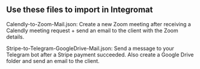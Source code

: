 <h2>Use these files to import in Integromat</h2>

Calendly-to-Zoom-Mail.json:
Create a new Zoom meeting after receiving a Calendly meeting request + send an email to the client with the Zoom details.

Stripe-to-Telegram-GoogleDrive-Mail.json:
Send a message to your Telegram bot after a Stripe payment succeeded. Also create a Google Drive folder and send an email to the client.
